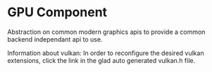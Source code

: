 # GPU Component

Abstraction on common modern graphics apis to provide a common backend independant api to use.

Information about vulkan:
In order to reconfigure the desired vulkan extensions, click the link in the glad auto generated vulkan.h file.
